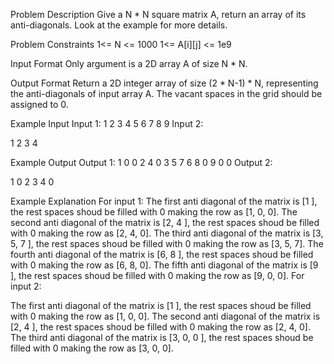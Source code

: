 
Problem Description
Give a N * N square matrix A, return an array of its anti-diagonals. Look at the example for more details.


Problem Constraints
1<= N <= 1000
1<= A[i][j] <= 1e9


Input Format
Only argument is a 2D array A of size N * N.


Output Format
Return a 2D integer array of size (2 * N-1) * N, representing the anti-diagonals of input array A.
The vacant spaces in the grid should be assigned to 0.


Example Input
Input 1:
1 2 3
4 5 6
7 8 9
Input 2:

1 2
3 4


Example Output
Output 1:
1 0 0
2 4 0
3 5 7
6 8 0
9 0 0
Output 2:

1 0
2 3
4 0


Example Explanation
For input 1:
The first anti diagonal of the matrix is [1 ], the rest spaces shoud be filled with 0 making the row as [1, 0, 0].
The second anti diagonal of the matrix is [2, 4 ], the rest spaces shoud be filled with 0 making the row as [2, 4, 0].
The third anti diagonal of the matrix is [3, 5, 7 ], the rest spaces shoud be filled with 0 making the row as [3, 5, 7].
The fourth anti diagonal of the matrix is [6, 8 ], the rest spaces shoud be filled with 0 making the row as [6, 8, 0].
The fifth anti diagonal of the matrix is [9 ], the rest spaces shoud be filled with 0 making the row as [9, 0, 0].
For input 2:

The first anti diagonal of the matrix is [1 ], the rest spaces shoud be filled with 0 making the row as [1, 0, 0].
The second anti diagonal of the matrix is [2, 4 ], the rest spaces shoud be filled with 0 making the row as [2, 4, 0].
The third anti diagonal of the matrix is [3, 0, 0 ], the rest spaces shoud be filled with 0 making the row as [3, 0, 0].